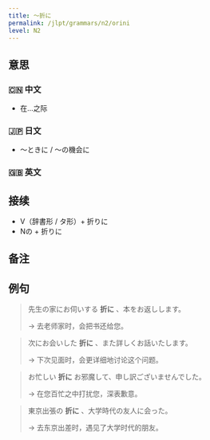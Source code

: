 ```yaml
---
title: 〜折に
permalink: /jlpt/grammars/n2/orini
level: N2
---
```


## 意思

### 🇨🇳 中文

- 在…之际

### 🇯🇵 日文

- 〜ときに / 〜の機会に

### 🇬🇧 英文


## 接续

- V（辞書形 / タ形）+ 折りに
- Nの + 折りに

## 备注


## 例句

> 先生の家にお伺いする **折に** 、本をお返しします。
>
> → 去老师家时，会把书还给您。

> 次にお会いした **折に** 、また詳しくお話いたします。
>
> → 下次见面时，会更详细地讨论这个问题。

> お忙しい **折に** お邪魔して、申し訳ございませんでした。
>
> → 在您百忙之中打扰您，深表歉意。

> 東京出張の **折に** 、大学時代の友人に会った。
>
> → 去东京出差时，遇见了大学时代的朋友。

